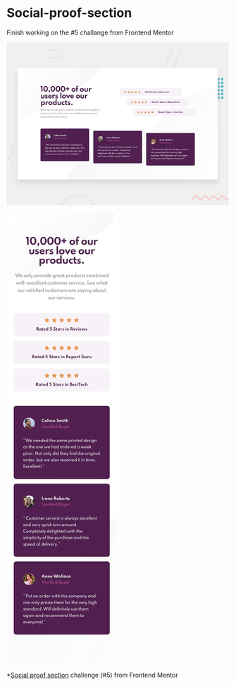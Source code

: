 # Social-proof-section
Finish working on the #5 challange from Frontend Mentor


![Design preview for social media dashboard coding challenge](./design/desktop-preview.jpg)

![Design preview for social media dashboard coding challenge](./design/mobile-design.jpg)



*[Social proof section](https://www.frontendmentor.io/solutions/social-proof-section-using-plain-htmlandcss-and-bem-SKsErzGMG) challenge (#5) from Frontend Mentor
